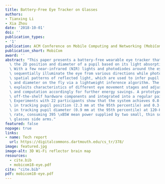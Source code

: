 ```yaml
---
title: Battery-Free Eye Tracker on Glasses
authors:
- Tianxing Li
- Xia Zhou
date: '2018-10-01'
doi: ''
publication_types:
- '1'
publication: ACM Conference on Mobile Computing and Networking (MobiCom), 2018.
publication_short: MobiCom
award: ''
abstract: "This paper presents a battery-free wearable eye tracker that tracks both\
  \ the 2D position and diameter of a pupil based on its light absorption property.\
  \ With a few near-infrared (NIR) lights and photodiodes around the eye, NIR lights\
  \ sequentially illuminate the eye from various directions while photodiodes sense\
  \ spatial patterns of reflected light, which are used to infer pupil's position\
  \ and diameter on the fly via a lightweight inference algorithm. The system also\
  \ exploits characteristics of different eye movement stages and adjusts its sensing\
  \ and computation accordingly for further energy savings. A prototype is built with\
  \ off-the-shelf hardware components and integrated into a regular pair of glasses.\
  \ Experiments with 22 participants show that the system achieves 0.8-mm mean error\
  \ in tracking pupil position (2.3 mm at the 95th percentile) and 0.3-mm mean error\
  \ in tracking pupil diameter (0.9 mm at the 95th percentile) at 120-Hz output frame\
  \ rate, consuming 395 \xB5W mean power supplied by two small, thin solar cells on\
  \ glasses side arms."
featured: false
nopage: true
links:
- name: Tech report
  url: https://digitalcommons.dartmouth.edu/cs_tr/378/
image: featured.jpg
image-alt: 3D Wi-Fi reflector brain map
resources:
  - cite.bib
  - mobicom18-eye.pdf
cite: "cite.bib"
pdf: mobicom18-eye.pdf
---
```



